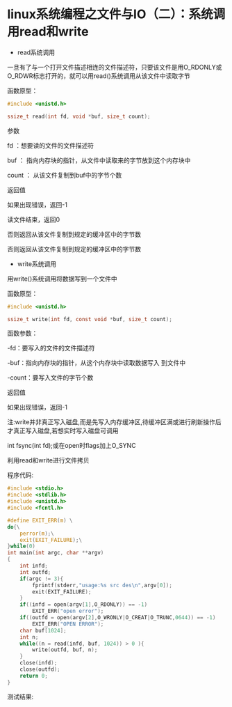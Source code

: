 # linux系统编程之文件与IO（二）：系统调用read和write


- read系统调用

一旦有了与一个打开文件描述相连的文件描述符，只要该文件是用O_RDONLY或O_RDWR标志打开的，就可以用read()系统调用从该文件中读取字节

函数原型：

```c
#include <unistd.h>

ssize_t read(int fd, void *buf, size_t count);
```

参数

fd ：想要读的文件的文件描述符

buf ： 指向内存块的指针，从文件中读取来的字节放到这个内存块中

count ： 从该文件复制到buf中的字节个数

返回值

如果出现错误，返回-1

读文件结束，返回0

否则返回从该文件复制到规定的缓冲区中的字节数

否则返回从该文件复制到规定的缓冲区中的字节数


- write系统调用


用write()系统调用将数据写到一个文件中

函数原型：

```c
#include <unistd.h>

ssize_t write(int fd, const void *buf, size_t count);
```
函数参数：

-fd：要写入的文件的文件描述符

-buf：指向内存块的指针，从这个内存块中读取数据写入 到文件中

-count：要写入文件的字节个数

返回值

如果出现错误，返回-1

注:write并非真正写入磁盘,而是先写入内存缓冲区,待缓冲区满或进行刷新操作后才真正写入磁盘,若想实时写入磁盘可调用

int fsync(int fd);或在open时flags加上O_SYNC


利用read和write进行文件拷贝

程序代码:

```c
#include <stdio.h>
#include <stdlib.h>
#include <unistd.h>
#include <fcntl.h>

#define EXIT_ERR(m) \
do{\
    perror(m);\
    exit(EXIT_FAILURE);\
}while(0)
int main(int argc, char **argv)
{
    int infd;
    int outfd;
    if(argc != 3){
        fprintf(stderr,"usage:%s src des\n",argv[0]);
        exit(EXIT_FAILURE);
    }
    if((infd = open(argv[1],O_RDONLY)) == -1)
        EXIT_ERR("open error");
    if((outfd = open(argv[2],O_WRONLY|O_CREAT|O_TRUNC,0644)) == -1)
        EXIT_ERR("OPEN ERROR");
    char buf[1024];
    int n;
    while((n = read(infd, buf, 1024)) > 0 ){
        write(outfd, buf, n);
    }
    close(infd);
    close(outfd);
    return 0;
}
```
测试结果:


